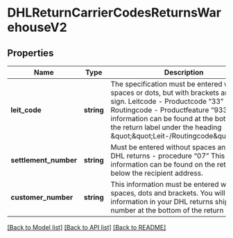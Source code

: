 # DHLReturnCarrierCodesReturnsWarehouseV2

## Properties
Name | Type | Description | Notes
------------ | ------------- | ------------- | -------------
**leit_code** | **string** | The specification must be entered without spaces or dots, but with brackets and a plus sign. Leitcode - Productcode “33” Routingcode - Productfeature “933” This information can be found at the bottom of the return label under the heading \&quot;\&quot;Leit-/Routingcode\&quot;\&quot;. | 
**settlement_number** | **string** | Must be entered without spaces and dots. DHL returns - procedure “07” This information can be found on the return label below the recipient address. | [optional] 
**customer_number** | **string** | This information must be entered without spaces, dots and brackets. You will find this information in your DHL returns shipment number at the bottom of the return label. | [optional] 

[[Back to Model list]](../../README.md#documentation-for-models) [[Back to API list]](../../README.md#documentation-for-api-endpoints) [[Back to README]](../../README.md)

